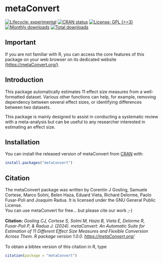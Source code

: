 
<!-- README.md is generated from README.Rmd. Please edit that file -->

# metaConvert

[![Lifecycle:
experimental](https://img.shields.io/badge/lifecycle-experimental-orange.svg)](https://lifecycle.r-lib.org/articles/stages.html#experimental)
[![CRAN
status](https://www.r-pkg.org/badges/version/metaConvert)](https://CRAN.R-project.org/package=metaConvert)
[![License: GPL
(\>=3)](https://img.shields.io/badge/license-GPL%20%28%3E%3D3%29-red.svg)](https://www.gnu.org/licenses/gpl-3.0.html)
<br> [![Monthly
downloads](https://cranlogs.r-pkg.org/badges/metaConvert)](https://cran.r-project.org/package=metaConvert)
[![Total
downloads](https://cranlogs.r-pkg.org/badges/grand-total/metaConvert)](https://cran.r-project.org/package=metaConvert)

## Important

If you are not familiar with R, you can access the core features of this
package on your web browser on its dedicated website
[(https://metaConvert.org/)](https://metaConvert.org/).

## Introduction

This package automatically estimates 11 effect size measures from a
well-formatted dataset. Various other functions can help, for example,
removing dependency between several effect sizes, or identifying
differences between two datasets.

This package is mainly designed to assist in conducting a systematic
review with a meta-analysis but can be useful to any researcher
interested in estimating an effect size.

## Installation

You can install the released version of metaConvert from
[CRAN](https://CRAN.R-project.org) with:

``` r
install.packages("metaConvert")
```

## Citation

The metaConvert package was written by Corentin J Gosling, Samuele
Cortese, Marco Solmi, Belen Haza, Eduard Vieta, Richard Delorme, Paolo
Fusar-Poli and Joaquim Radua. It is licensed under the GNU General
Public License. <br>You can use metaConvert for free… but please cite
our work ;-) <br><br> <b>Citation:</b> <em>Gosling CJ, Cortese S, Solmi
M, Haza B, Vieta E, Delorme R, Fusar-Poli P, & Radua J. (2024).
metaConvert: An Automatic Suite for Estimation of 11 Different Effect
Size Measures and Flexible Conversion Across Them. R package version
1.0.0. <https://metaConvert.org/></em><br><br> To obtain a bibtex
version of this citation in R, type

``` r
citation(package = "metaConvert")
```
